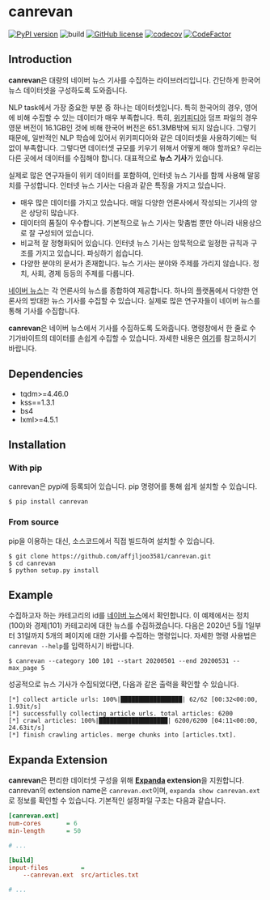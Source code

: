 # canrevan

[![PyPI version](https://badge.fury.io/py/canrevan.svg)](https://badge.fury.io/py/canrevan)
![build](https://github.com/affjljoo3581/canrevan/workflows/build/badge.svg)
[![GitHub license](https://img.shields.io/github/license/affjljoo3581/canrevan)](https://github.com/affjljoo3581/canrevan/blob/master/LICENSE)
[![codecov](https://codecov.io/gh/affjljoo3581/canrevan/branch/master/graph/badge.svg)](https://codecov.io/gh/affjljoo3581/canrevan)
[![CodeFactor](https://www.codefactor.io/repository/github/affjljoo3581/canrevan/badge)](https://www.codefactor.io/repository/github/affjljoo3581/canrevan)

## Introduction
**canrevan**은 대량의 네이버 뉴스 기사를 수집하는 라이브러리입니다. 간단하게 한국어 뉴스
데이터셋을 구성하도록 도와줍니다.

NLP task에서 가장 중요한 부분 중 하나는 데이터셋입니다. 특히 한국어의 경우, 영어에 비해
수집할 수 있는 데이터가 매우 부족합니다. 특히, [위키피디아](https://ko.wikipedia.org/wiki/%EC%9C%84%ED%82%A4%EB%B0%B1%EA%B3%BC)
덤프 파일의 경우 영문 버전이 16.1GB인 것에 비해 한국어 버전은 651.3MB밖에 되지 않습니다.
그렇기 때문에, 일반적인 NLP 학습에 있어서 위키피디아와 같은 데이터셋을 사용하기에는 턱없이
부족합니다. 그렇다면 데이터셋 규모를 키우기 위해서 어떻게 해야 할까요? 우리는 다른 곳에서
데이터를 수집해야 합니다. 대표적으로 **뉴스 기사**가 있습니다.

실제로 많은 연구자들이 위키 데이터를 포함하여, 인터넷 뉴스 기사를 함께 사용해 말뭉치를
구성합니다. 인터넷 뉴스 기사는 다음과 같은 특징을 가지고 있습니다.

* 매우 많은 데이터를 가지고 있습니다. 매일 다양한 언론사에서 작성되는 기사의 양은 상당히
많습니다.
* 데이터의 품질이 우수합니다. 기본적으로 뉴스 기사는 맞춤법 뿐만 아니라 내용상으로 잘
구성되어 있습니다.
* 비교적 잘 정형화되어 있습니다. 인터넷 뉴스 기사는 암묵적으로 일정한 규칙과 구조를 가지고
있습니다. 파싱하기 쉽습니다.
* 다양한 분야의 문서가 존재합니다. 뉴스 기사는 분야와 주제를 가리지 않습니다. 정치, 사회,
경제 등등의 주제를 다룹니다.

[네이버 뉴스](https://news.naver.com/)는 각 언론사의 뉴스를 종합하여 제공합니다. 하나의
플랫폼에서 다양한 언론사의 방대한 뉴스 기사를 수집할 수 있습니다. 실제로 많은 연구자들이
네이버 뉴스를 통해 기사를 수집합니다.

**canrevan**은 네이버 뉴스에서 기사를 수집하도록 도와줍니다. 명령창에서 한 줄로 수
기가바이트의 데이터를 손쉽게 수집할 수 있습니다. 자세한 내용은 [여기](#Example)를
참고하시기 바랍니다.

## Dependencies
* tqdm>=4.46.0
* kss==1.3.1
* bs4
* lxml>=4.5.1

## Installation
### With pip
canrevan은 pypi에 등록되어 있습니다. pip 명령어를 통해 쉽게 설치할 수 있습니다.
```console
$ pip install canrevan
```

### From source
pip을 이용하는 대신, 소스코드에서 직접 빌드하여 설치할 수 있습니다.
```console
$ git clone https://github.com/affjljoo3581/canrevan.git
$ cd canrevan
$ python setup.py install
```

## Example
수집하고자 하는 카테고리의 id를 [네이버 뉴스](https://news.naver.com/)에서 확인합니다. 이 예제에서는 정치(100)와 경제(101) 카테고리에 대한 뉴스를 수집하겠습니다. 다음은 2020년 5월 1일부터 31일까지 5개의 페이지에 대한 기사를 수집하는 명령입니다. 자세한 명령 사용법은 ``canrevan --help``를 입력하시기 바랍니다.
```console
$ canrevan --category 100 101 --start 20200501 --end 20200531 --max_page 5
```
성공적으로 뉴스 기사가 수집되었다면, 다음과 같은 출력을 확인할 수 있습니다.
```
[*] collect article urls: 100%|█████████████████| 62/62 [00:32<00:00,  1.93it/s]
[*] successfully collecting article urls. total articles: 6200
[*] crawl articles: 100%|███████████████████| 6200/6200 [04:11<00:00, 24.63it/s]
[*] finish crawling articles. merge chunks into [articles.txt].
```

## Expanda Extension
**canrevan**은 편리한 데이터셋 구성을 위해 **[Expanda](https://github.com/affjljoo3581/Expanda) extension**을 지원합니다. canrevan의 extension name은 ``canrevan.ext``이며, ``expanda show canrevan.ext``로 정보를 확인할 수 있습니다. 기본적인 설정파일 구조는 다음과 같습니다.
```ini
[canrevan.ext]
num-cores       = 6
min-length      = 50

# ...

[build]
input-files         =
    --canrevan.ext  src/articles.txt

# ...
```